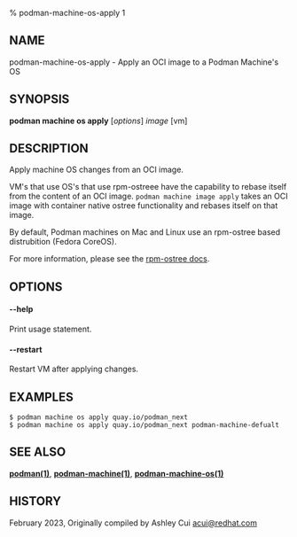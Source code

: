 % podman-machine-os-apply 1

## NAME

podman\-machine\-os\-apply - Apply an OCI image to a Podman Machine's OS

## SYNOPSIS

**podman machine os apply** [*options*] _image_ [vm]

## DESCRIPTION

Apply machine OS changes from an OCI image.

VM's that use OS's that use rpm-ostreee have the capability to rebase itself from the content of an OCI image.
`podman machine image apply` takes an OCI image with container native ostree functionality and rebases itself on that image.

By default, Podman machines on Mac and Linux use an rpm-ostree based distrubition (Fedora CoreOS).

For more information, please see the [rpm-ostree docs](https://coreos.github.io/rpm-ostree/container/).

## OPTIONS

#### **--help**

Print usage statement.

#### **--restart**

Restart VM after applying changes.

## EXAMPLES

```
$ podman machine os apply quay.io/podman_next
$ podman machine os apply quay.io/podman_next podman-machine-defualt
```

## SEE ALSO

**[podman(1)](commands/podman.md)**, **[podman-machine(1)](commands/podman-machine/podman-machine.md)**, **[podman-machine-os(1)](commands/podman-machine/podman-machine-os.md)**

## HISTORY

February 2023, Originally compiled by Ashley Cui <acui@redhat.com>
